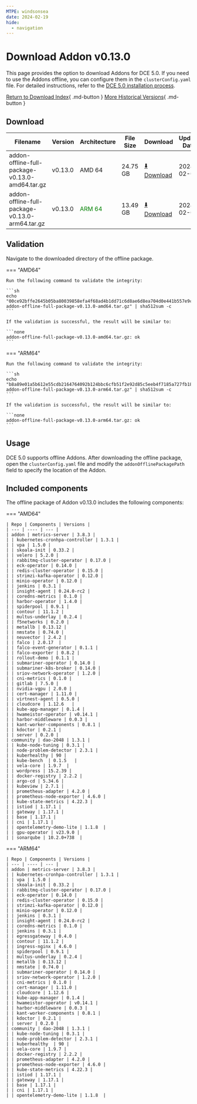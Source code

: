 ```yaml
---
MTPE: windsonsea
date: 2024-02-19
hide:
  - navigation
---
```


# Download Addon v0.13.0

This page provides the option to download Addons for DCE 5.0. If you need to use the Addons offline,
you can configure them in the `clusterConfig.yaml` file. For detailed instructions, refer to the
[DCE 5.0 installation process](../../install/index.md#install-dce-50-enterprise).

[Return to Download Index](../index.md#download-addon-offline-package){ .md-button }
[More Historical Versions](./history.md){ .md-button }

## Download

| Filename | Version | Architecture | File Size | Download | Update Date |
| -------- | ------- | ------------ | --------- | -------- | ----------- |
| addon-offline-full-package-v0.13.0-amd64.tar.gz | v0.13.0 | AMD 64 | 24.75 GB | [:arrow_down: Download](https://qiniu-download-public.daocloud.io/DaoCloud_DigitalX_Addon/addon-offline-full-package-v0.13.0-amd64.tar.gz) | 2024-02-02 |
| addon-offline-full-package-v0.13.0-arm64.tar.gz | v0.13.0 | <font color="green">ARM 64</font> | 13.49 GB | [:arrow_down: Download](https://qiniu-download-public.daocloud.io/DaoCloud_DigitalX_Addon/addon-offline-full-package-v0.13.0-arm64.tar.gz) | 2024-02-02 |

## Validation

Navigate to the downloaded directory of the offline package.

=== "AMD64"

    Run the following command to validate the integrity:

    ```sh
    echo "00ce92bffe2645b05ba80039858efa4f68ad4b1dd71c6d8ae6d8ea704d0e441b557e9c860b0cab83acfca83078818cc69763ed81444df4e8966995c4a70caaee  addon-offline-full-package-v0.13.0-amd64.tar.gz" | sha512sum -c
    ```

    If the validation is successful, the result will be similar to:

    ```none
    addon-offline-full-package-v0.13.0-amd64.tar.gz: ok
    ```

=== "ARM64"

    Run the following command to validate the integrity:

    ```sh
    echo "b8a89e01a5b612e55cdb2164764092b124bbc6cfb51f2e92d85c5eeb4f7185a727fb181a3720f29bd3787d61dbc2b30566669fe42af5035f4969ead5c54621ac  addon-offline-full-package-v0.13.0-arm64.tar.gz" | sha512sum -c
    ```

    If the validation is successful, the result will be similar to:

    ```none
    addon-offline-full-package-v0.13.0-arm64.tar.gz: ok
    ```

## Usage

DCE 5.0 supports offline Addons. After downloading the offline package, open the `clusterConfig.yaml` file
and modify the `addonOfflinePackagePath` field to specify the location of the Addon.

## Included components

The offline package of Addon v0.13.0 includes the following components:

=== "AMD64"

    | Repo | Components | Versions |
    | --- | ---- | --- |
    | addon | metrics-server | 3.8.3 |
    | | kubernetes-cronhpa-controller | 1.3.1 |
    | | vpa | 1.5.0 |
    | | skoala-init | 0.33.2 |
    | | velero | 5.2.0 |
    | | rabbitmq-cluster-operator | 0.17.0 |
    | | eck-operator | 0.14.0 |
    | | redis-cluster-operator | 0.15.0 |
    | | strimzi-kafka-operator | 0.12.0 |
    | | minio-operator | 0.12.0 |
    | | jenkins | 0.3.1 |
    | | insight-agent | 0.24.0-rc2 |
    | | coredns-metrics | 0.1.0 |
    | | harbor-operator | 1.4.0 |
    | | spiderpool | 0.9.1 |
    | | contour | 11.1.2 |
    | | multus-underlay | 0.2.4 |
    | | f5networks | 0.2.0 |
    | | metallb | 0.13.12 |
    | | nmstate | 0.74.0 |
    | | neuvector | 2.4.2 |
    | | falco | 2.0.17  |
    | | falco-event-generator | 0.1.1 |
    | | falco-exporter | 0.8.2 |
    | | rollout-demo | 0.1.1 |
    | | submariner-operator | 0.14.0 |
    | | submariner-k8s-broker | 0.14.0 |
    | | sriov-network-operator | 1.2.0 |
    | | cni-metrics | 0.1.0 |
    | | gitlab | 7.5.0 |
    | | nvidia-vgpu | 2.0.0 |
    | | cert-manager | 1.11.0 |
    | | virtnest-agent | 0.5.0 |
    | | cloudcore | 1.12.6   |
    | | kube-app-manager | 0.1.4 |
    | | hwameistor-operator | v0.14.1 |
    | | harbor-middleware | 0.0.3 |
    | | kant-worker-components | 0.8.1 |
    | | kdoctor | 0.2.1 |
    | | server | 0.2.0 |
    | community | dao-2048 | 1.3.1 |
    | | kube-node-tuning | 0.3.1 |
    | | node-problem-detector | 2.3.1 |
    | | kuberhealthy | 90 |
    | | kube-bench  | 0.1.5   |
    | | vela-core | 1.9.7  |
    | | wordpress | 15.2.39 |
    | | docker-registry | 2.2.2 |
    | | argo-cd | 5.34.6 |
    | | kubeview | 2.7.1 |
    | | prometheus-adapter | 4.2.0 |
    | | prometheus-node-exporter | 4.6.0 |
    | | kube-state-metrics | 4.22.3 |
    | | istiod | 1.17.1 |
    | | gateway | 1.17.1 |
    | | base | 1.17.1 |
    | | cni | 1.17.1 |
    | | opentelemetry-demo-lite | 1.1.8  |
    | | gpu-operator | v23.9.0 |
    | | sonarqube | 10.2.0+738  |

=== "ARM64"

    | Repo | Components | Versions |
    | --- | ---- | --- |
    | addon | metrics-server | 3.8.3 |
    | | kubernetes-cronhpa-controller | 1.3.1 |
    | | vpa | 1.5.0 |
    | | skoala-init | 0.33.2 |
    | | rabbitmq-cluster-operator | 0.17.0 |
    | | eck-operator | 0.14.0 |
    | | redis-cluster-operator | 0.15.0 |
    | | strimzi-kafka-operator | 0.12.0 |
    | | minio-operator | 0.12.0 |
    | | jenkins | 0.3.1 |
    | | insight-agent | 0.24.0-rc2 |
    | | coredns-metrics | 0.1.0 |
    | | jenkins | 0.3.1 |
    | | egressgateway | 0.4.0 |
    | | contour | 11.1.2 |
    | | ingress-nginx | 4.6.0 |
    | | spiderpool | 0.9.1 |
    | | multus-underlay | 0.2.4 |
    | | metallb | 0.13.12 |
    | | nmstate | 0.74.0 |
    | | submariner-operator | 0.14.0 |
    | | sriov-network-operator | 1.2.0 |
    | | cni-metrics | 0.1.0 |
    | | cert-manager | 1.11.0 |
    | | cloudcore | 1.12.6 |
    | | kube-app-manager | 0.1.4 |
    | | hwameistor-operator | v0.14.1 |
    | | harbor-middleware | 0.0.3 |
    | | kant-worker-components | 0.8.1 |
    | | kdoctor | 0.2.1 |
    | | server | 0.2.0 |
    | community | dao-2048 | 1.3.1 |
    | | kube-node-tuning | 0.3.1 |
    | | node-problem-detector | 2.3.1 |
    | | kuberhealthy  | 90 |
    | | vela-core | 1.9.7 |
    | | docker-registry | 2.2.2 |
    | | prometheus-adapter | 4.2.0 |
    | | prometheus-node-exporter | 4.6.0 |
    | | kube-state-metrics | 4.22.3 |
    | | istiod | 1.17.1 |
    | | gateway | 1.17.1 |
    | | base | 1.17.1 |
    | | cni | 1.17.1 |
    | | opentelemetry-demo-lite | 1.1.8  |
